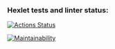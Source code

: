 ### Hexlet tests and linter status:

[![Actions Status](https://github.com/cloudfiy/frontend-project-12/actions/workflows/hexlet-check.yml/badge.svg)](https://github.com/cloudfiy/frontend-project-12/actions)

[![Maintainability](https://api.codeclimate.com/v1/badges/9ba641214ee6aa71d6ac/maintainability)](https://codeclimate.com/github/cloudfiy/frontend-project-12/maintainability)
